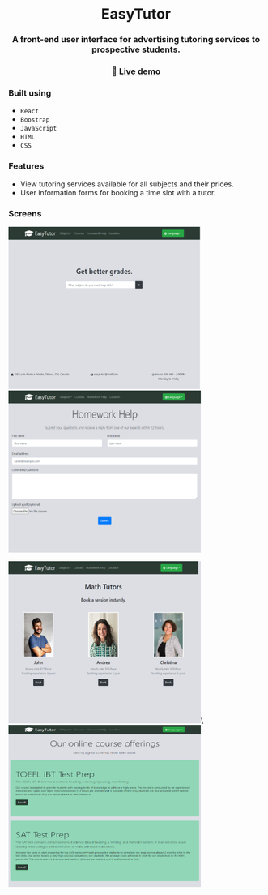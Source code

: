 <div align="center">

# EasyTutor

### A front-end user interface for advertising tutoring services to prospective students.

### 🔗 [**Live demo**]()

</div>

### Built using

- `React`
- `Boostrap`
- `JavaScript`
- `HTML`
- `CSS`

### Features

- View tutoring services available for all subjects and their prices.
- User information forms for booking a time slot with a tutor. 

### Screens

<p float="left">
  <img src="Screenshots/Home.png" height= "320" width="380"/>
  <img src="Screenshots/HomeworkHelp.png" height= "320" width="380" />
</p>

<p float="left">
  <img src="Screenshots/MathTutors.png" height= "320" width="380"/>\
  <img src="Screenshots/Courses.png" height= "320" width="380"/>
</p>